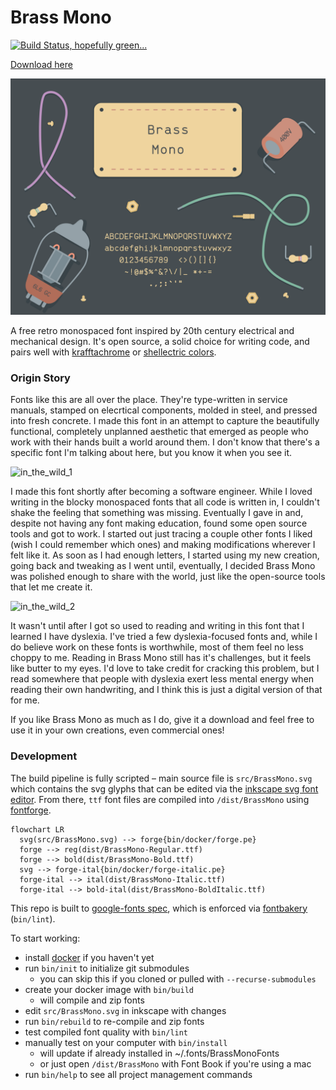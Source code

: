 # Brass Mono

[![Build Status, hopefully green...](https://circleci.com/gh/fonsecapeter/brass_mono.svg?style=svg)](https://app.circleci.com/pipelines/github/fonsecapeter/brass_mono)

[Download here](https://github.com/fonsecapeter/brass_mono/releases/latest/)

![brass_mono](/documentation/sample.png 'sample.png')

A free retro monospaced font inspired by 20th century electrical and mechanical design. It's open source, a solid choice for writing code, and pairs well with [krafftachrome](https://github.com/fonsecapeter/krafftachrome_visual_studio_code) or [shellectric colors](https://github.com/fonsecapeter/shellectric-color-scheme).

### Origin Story

Fonts like this are all over the place. They're type-written in service manuals, stamped on elecrtical components, molded in steel, and pressed into fresh concrete. I made this font in an attempt to capture the beautifully functional, completely unplanned aesthetic that emerged as people who work with their hands built a world around them. I don't know that there's a specific font I'm talking about here, but you know it when you see it.

![in_the_wild_1](/documentation/in_the_wild_1.jpg 'in_the_wild_1.jpg')

I made this font shortly after becoming a software engineer. While I loved writing in the blocky monospaced fonts that all code is written in, I couldn't shake the feeling that something was missing. Eventually I gave in and, despite not having any font making education, found some open source tools and got to work. I started out just tracing a couple other fonts I liked (wish I could remember which ones) and making modifications wherever I felt like it. As soon as I had enough letters, I started using my new creation, going back and tweaking as I went until, eventually, I decided Brass Mono was polished enough to share with the world, just like the open-source tools that let me create it.

![in_the_wild_2](/documentation/in_the_wild_2.jpg 'in_the_wild_2.jpg')

It wasn't until after I got so used to reading and writing in this font that I learned I have dyslexia. I've tried a few dyslexia-focused fonts and, while I do believe work on these fonts is worthwhile, most of them feel no less choppy to me. Reading in Brass Mono still has it's challenges, but it feels like butter to my eyes. I'd love to take credit for cracking this problem, but I read somewhere that people with dyslexia exert less mental energy when reading their own handwriting, and I think this is just a digital version of that for me.

If you like Brass Mono as much as I do, give it a download and feel free to use it in your own creations, even commercial ones!

### Development

The build pipeline is fully scripted – main source file is `src/BrassMono.svg` which contains the svg glyphs that can be edited via the [inkscape svg font editor](https://inkscape-manuals.readthedocs.io/en/latest/creating-custom-fonts.html). From there, `ttf` font files are compiled into `/dist/BrassMono` using [fontforge](https://fontforge.org/docs/scripting/scripting.html).

```mermaid
flowchart LR
  svg(src/BrassMono.svg) --> forge{bin/docker/forge.pe}
  forge --> reg(dist/BrassMono-Regular.ttf)
  forge --> bold(dist/BrassMono-Bold.ttf)
  svg --> forge-ital{bin/docker/forge-italic.pe}
  forge-ital --> ital(dist/BrassMono-Italic.ttf)
  forge-ital --> bold-ital(dist/BrassMono-BoldItalic.ttf)
```

This repo is built to [google-fonts spec](https://googlefonts.github.io/gf-guide/), which is enforced via [fontbakery](https://github.com/fonttools/fontbakery) (`bin/lint`).

To start working:
- install [docker](https://www.docker.com) if you haven't yet
- run `bin/init` to initialize git submodules
  - you can skip this if you cloned or pulled with `--recurse-submodules`
- create your docker image with `bin/build`
  - will compile and zip fonts
- edit `src/BrassMono.svg` in inkscape with changes
- run `bin/rebuild` to re-compile and zip fonts
- test compiled font quality with `bin/lint`
- manually test on your computer with `bin/install`
  - will update if already installed in ~/.fonts/BrassMonoFonts
  - or just open `/dist/BrassMono` with Font Book if you're using a mac
- run `bin/help` to see all project management commands
